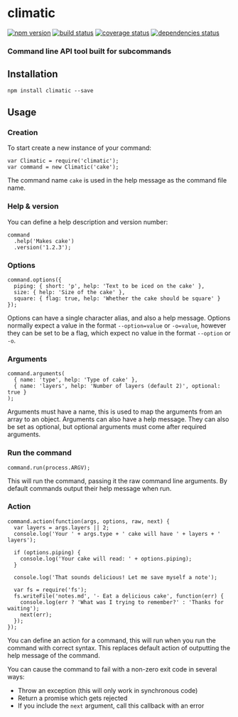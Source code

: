 # climatic

[![npm version][npm-badge]][npm-url] [![build status][circle-badge]][circle-url] [![coverage status][coverage-badge]][coverage-url] [![dependencies status][dependencies-badge]][dependencies-url]

### Command line API tool built for subcommands

## Installation

    npm install climatic --save


## Usage

### Creation

To start create a new instance of your command:

```
var Climatic = require('climatic');
var command = new Climatic('cake');
```

The command name `cake` is used in the help message as the command file name.

### Help & version

You can define a help description and version number:

```
command
  .help('Makes cake')
  .version('1.2.3');
```


### Options

```
command.options({
  piping: { short: 'p', help: 'Text to be iced on the cake' },
  size: { help: 'Size of the cake' },
  square: { flag: true, help: 'Whether the cake should be square' }
});
```

Options can have a single character alias, and also a help message. Options normally expect a value in the format `--option=value` or `-o=value`, however they can be set to be a flag, which expect no value in the format `--option` or `-o`.

### Arguments

```
command.arguments(
  { name: 'type', help: 'Type of cake' },
  { name: 'layers', help: 'Number of layers (default 2)', optional: true }
);
```

Arguments must have a name, this is used to map the arguments from an array to an object. Arguments can also have a help message. They can also be set as optional, but optional arguments must come after required arguments.


### Run the command

```
command.run(process.ARGV);
```

This will run the command, passing it the raw command line arguments. By default commands  output their help message when run.


### Action

```
command.action(function(args, options, raw, next) {
  var layers = args.layers || 2;
  console.log('Your ' + args.type + ' cake will have ' + layers + ' layers');

  if (options.piping) {
    console.log('Your cake will read: ' + options.piping);
  }

  console.log('That sounds delicious! Let me save myself a note');

  var fs = require('fs');
  fs.writeFile('notes.md', '- Eat a delicious cake', function(err) {
    console.log(err ? 'What was I trying to remember?' : 'Thanks for waiting');
    next(err);
  });
});
```

You can define an action for a command, this will run when you run the command with correct syntax. This replaces default action of outputting the help message of the command.

You can cause the command to fail with a non-zero exit code in several ways:

- Throw an exception (this will only work in synchronous code)
- Return a promise which gets rejected
- If you include the `next` argument, call this callback with an error


[npm-badge]: https://badge.fury.io/js/climatic.svg
[npm-url]: https://www.npmjs.com/package/climatic

[circle-badge]: https://circleci.com/gh/peterjwest/climatic.svg?&style=shield&circle-token=2289d7cf77eacc941c35a5eec73328ba2d1e8ea0
[circle-url]: https://circleci.com/gh/peterjwest/climatic

[coverage-badge]: https://coveralls.io/repos/peterjwest/climatic/badge.svg?branch=master&service=github
[coverage-url]: https://coveralls.io/github/peterjwest/climatic?branch=master

[dependencies-badge]: https://david-dm.org/peterjwest/climatic.svg
[dependencies-url]: https://david-dm.org/peterjwest/climatic

